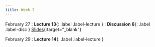 ```yaml
---
title: Week 7
---
```


February 27
: **Lecture 13**{: .label .label-lecture }
: **Discussion 6**{: .label .label-disc } [Slides](https://docs.google.com/presentation/d/1qqIydnYaXj0Fmv2uhUovxWlQ9fciOrIPtZ8MR7VH-VA/edit?usp=sharing){:target="_blank"}


February 29
: **Lecture 14**{: .label .label-lecture }

